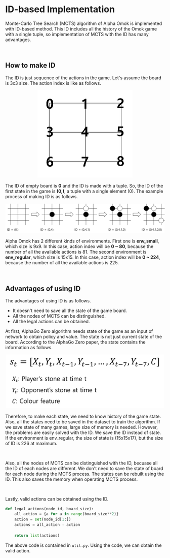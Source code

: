 # ID-based Implementation

Monte-Carlo Tree Search (MCTS) algorithm of Alpha Omok is implemented with ID-based method. This ID includes all the history of the Omok game with a single tuple, so implementation of MCTS with the ID has many advantages. 

<br>

## How to make ID

The ID is just sequence of the actions in the game. Let's assume the board is 3x3 size. The action index is like as follows. 

<p align= "center">
  <img src="./image/ID_index.png" width="300" alt="simple board example" />
</p>

The ID of empty board is **0** and the ID is made with a tuple. So, the ID of the first state in the game is **(0,)**, a tuple with a single element (0). The example process of making ID is as follows.

<p align= "center">
  <img src="./image/ID_process.png" width="800" alt="simple board example" />
</p>

Alpha Omok has 2 different kinds of environments. First one is **env_small**, which size is 9x9. In this case, action index will be **0 ~ 80**, because the number of all the available actions is 81. The second environment is **env_regular**, which size is 15x15. In this case, action index will be **0 ~ 224**, because the number of all the available actions is 225. 

<br>

## Advantages of using ID

The advantages of using ID is as follows. 

- It doesn't need to save all the state of the game board. 
- All the nodes of MCTS can be distinguished. 
- All the legal actions can be obtained. 



At first, AlphaGo Zero algorithm needs state of the game as an input of network to obtain policy and value. The state is not just current state of the board. According to the AlphaGo Zero paper, the state contains the information as follows. 

<p align= "center">
  <img src="./image/state.png" width="500" alt="state of AlphaGo Zero" />
</p>

Therefore, to make each state, we need to know history of the game state. Also, all the states need to be saved in the dataset to train the algorithm. If we save state of many games, large size of memory is needed. However, the problems are easily solved with the ID. We save the ID instead of state. If the environment is env_regular, the size of state is (15x15x17), but the size of ID is 226 at maximum. 

<br>

Also, all the nodes of MCTS can be distinguished with the ID, becuase all the ID of each nodes are different. We don't need to save the state of board for each node during the MCTS process. The states can be rebuilt using the ID. This also saves the memory when operating MCTS process. 

<br>

Lastly, valid actions can be obtained using the ID. 

```python
def legal_actions(node_id, board_size):
    all_action = {a for a in range(board_size**2)}
    action = set(node_id[1:])
    actions = all_action - action

    return list(actions)
```

The above code is contained in `util.py`. Using the code, we can obtain the valid action. 